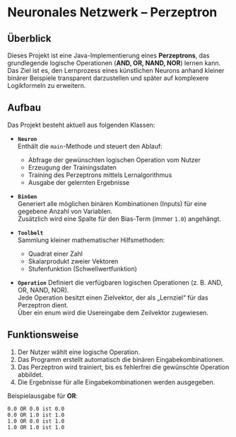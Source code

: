 # Neuronales Netzwerk – Perzeptron

## Überblick
Dieses Projekt ist eine Java-Implementierung eines **Perzeptrons**, das grundlegende logische Operationen (**AND, OR, NAND, NOR**) lernen kann.  
Das Ziel ist es, den Lernprozess eines künstlichen Neurons anhand kleiner binärer Beispiele transparent darzustellen und später auf komplexere Logikformeln zu erweitern.

## Aufbau
Das Projekt besteht aktuell aus folgenden Klassen:

- **`Neuron`**  
  Enthält die `main`-Methode und steuert den Ablauf:
  - Abfrage der gewünschten logischen Operation vom Nutzer  
  - Erzeugung der Trainingsdaten  
  - Training des Perzeptrons mittels Lernalgorithmus  
  - Ausgabe der gelernten Ergebnisse  

- **`BinGen`**  
  Generiert alle möglichen binären Kombinationen (Inputs) für eine gegebene Anzahl von Variablen.  
  Zusätzlich wird eine Spalte für den Bias-Term (immer `1.0`) angehängt.

- **`Toolbelt`**  
  Sammlung kleiner mathematischer Hilfsmethoden:
  - Quadrat einer Zahl  
  - Skalarprodukt zweier Vektoren  
  - Stufenfunktion (Schwellwertfunktion)  

- **`Operation`** 
  Definiert die verfügbaren logischen Operationen (z. B. AND, OR, NAND, NOR).  
  Jede Operation besitzt einen Zielvektor, der als „Lernziel“ für das Perzeptron dient.  
  Über ein enum wird die Usereingabe dem Zeilvektor zugewiesen.

## Funktionsweise
1. Der Nutzer wählt eine logische Operation.  
2. Das Programm erstellt automatisch die binären Eingabekombinationen.  
3. Das Perzeptron wird trainiert, bis es fehlerfrei die gewünschte Operation abbildet.  
4. Die Ergebnisse für alle Eingabekombinationen werden ausgegeben.  

Beispielausgabe für **OR**:
```
0.0 OR 0.0 ist 0.0
0.0 OR 1.0 ist 1.0
1.0 OR 0.0 ist 1.0
1.0 OR 1.0 ist 1.0
```
